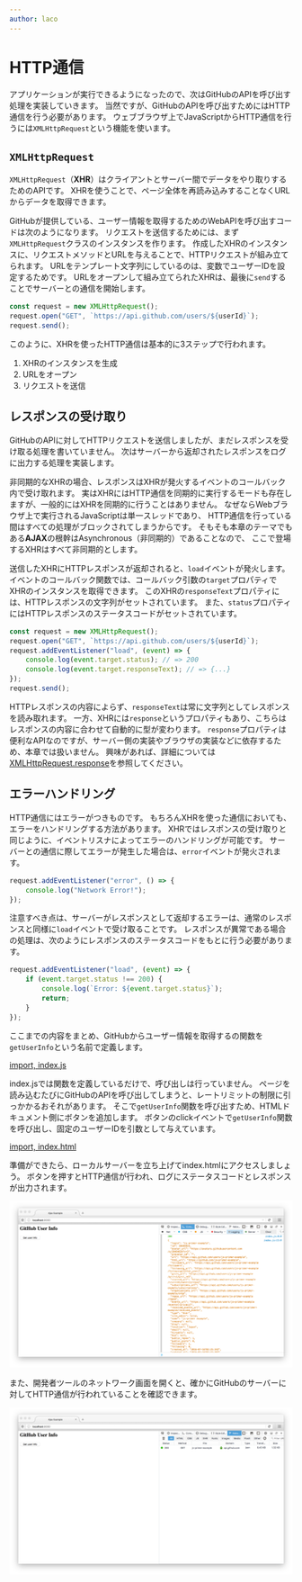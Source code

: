 ```yaml
---
author: laco
---
```


# HTTP通信

アプリケーションが実行できるようになったので、次はGitHubのAPIを呼び出す処理を実装していきます。
当然ですが、GitHubのAPIを呼び出すためにはHTTP通信を行う必要があります。
ウェブブラウザ上でJavaScriptからHTTP通信を行うには`XMLHttpRequest`という機能を使います。

## `XMLHttpRequest`

`XMLHttpRequest`（**XHR**）はクライアントとサーバー間でデータをやり取りするためのAPIです。
XHRを使うことで、ページ全体を再読み込みすることなくURLからデータを取得できます。

GitHubが提供している、ユーザー情報を取得するためのWebAPIを呼び出すコードは次のようになります。
リクエストを送信するためには、まず`XMLHttpRequest`クラスのインスタンスを作ります。
作成したXHRのインスタンスに、リクエストメソッドとURLを与えることで、HTTPリクエストが組み立てられます。
URLをテンプレート文字列にしているのは、変数でユーザーIDを設定するためです。
URLをオープンして組み立てられたXHRは、最後に`send`することでサーバーとの通信を開始します。

```js
const request = new XMLHttpRequest();
request.open("GET", `https://api.github.com/users/${userId}`);
request.send();
```

このように、XHRを使ったHTTP通信は基本的に3ステップで行われます。

1. XHRのインスタンスを生成
2. URLをオープン
3. リクエストを送信

## レスポンスの受け取り

GitHubのAPIに対してHTTPリクエストを送信しましたが、まだレスポンスを受け取る処理を書いていません。
次はサーバーから返却されたレスポンスをログに出力する処理を実装します。

非同期的なXHRの場合、レスポンスはXHRが発火するイベントのコールバック内で受け取れます。
実はXHRにはHTTP通信を同期的に実行するモードも存在しますが、一般的にはXHRを同期的に行うことはありません。
なぜならWebブラウザ上で実行されるJavaScriptは単一スレッドであり、
HTTP通信を行っている間はすべての処理がブロックされてしまうからです。
そもそも本章のテーマでもある**AJAX**の根幹はAsynchronous（非同期的）であることなので、
ここで登場するXHRはすべて非同期的とします。

送信したXHRにHTTPレスポンスが返却されると、`load`イベントが発火します。
イベントのコールバック関数では、コールバック引数の`target`プロパティでXHRのインスタンスを取得できます。
このXHRの`responseText`プロパティには、HTTPレスポンスの文字列がセットされています。
また、`status`プロパティにはHTTPレスポンスのステータスコードがセットされています。

```js
const request = new XMLHttpRequest();
request.open("GET", `https://api.github.com/users/${userId}`);
request.addEventListener("load", (event) => {
    console.log(event.target.status); // => 200
    console.log(event.target.responseText); // => {...}
});
request.send();
```

HTTPレスポンスの内容によらず、`responseText`は常に文字列としてレスポンスを読み取れます。
一方、XHRには`response`というプロパティもあり、こちらはレスポンスの内容に合わせて自動的に型が変わります。
`response`プロパティは便利なAPIなのですが、サーバー側の実装やブラウザの実装などに依存するため、本章では扱いません。
興味があれば、詳細については[XMLHttpRequest.response][]を参照してください。

## エラーハンドリング

HTTP通信にはエラーがつきものです。
もちろんXHRを使った通信においても、エラーをハンドリングする方法があります。
XHRではレスポンスの受け取りと同じように、イベントリスナによってエラーのハンドリングが可能です。
サーバーとの通信に際してエラーが発生した場合は、`error`イベントが発火されます。

```js
request.addEventListener("error", () => {
    console.log("Network Error!");
});
```

注意すべき点は、サーバーがレスポンスとして返却するエラーは、通常のレスポンスと同様に`load`イベントで受け取ることです。
レスポンスが異常である場合の処理は、次のようにレスポンスのステータスコードをもとに行う必要があります。

```js
request.addEventListener("load", (event) => {
    if (event.target.status !== 200) {
        console.log(`Error: ${event.target.status}`);
        return;
    }
});
```

ここまでの内容をまとめ、GitHubからユーザー情報を取得するの関数を`getUserInfo`という名前で定義します。

[import, index.js](src/index.js)

index.jsでは関数を定義しているだけで、呼び出しは行っていません。
ページを読み込むたびにGitHubのAPIを呼び出してしまうと、レートリミットの制限に引っかかるおそれがあります。
そこで`getUserInfo`関数を呼び出すため、HTMLドキュメント側にボタンを追加します。
ボタンのclickイベントで`getUserInfo`関数を呼び出し、固定のユーザーIDを引数として与えています。

[import, index.html](src/index.html)

準備ができたら、ローカルサーバーを立ち上げてindex.htmlにアクセスしましょう。
ボタンを押すとHTTP通信が行われ、ログにステータスコードとレスポンスが出力されます。

![XHRで取得したデータの表示](img/fig-1.png)

また、開発者ツールのネットワーク画面を開くと、確かにGitHubのサーバーに対してHTTP通信が行われていることを確認できます。

![開発者ツールでHTTP通信の記録を確認する](img/fig-2.png)

[XMLHttpRequest.response]: https://developer.mozilla.org/en-US/docs/Web/API/XMLHttpRequest/response
